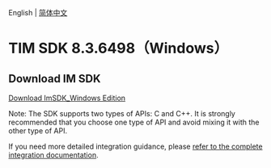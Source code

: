 English | [简体中文](./README_ZH.md)

# TIM SDK 8.3.6498（Windows）

## Download IM SDK

[Download ImSDK_Windows Edition](https://im.sdk.qcloud.com/download/plus/8.3.6498/cross_platform/ImSDK_Windows_8.3.6498.zip)

Note: The SDK supports two types of APIs: C and C++. It is strongly recommended that you choose one type of API and avoid mixing it with the other type of API.

If you need more detailed integration guidance, please [refer to the complete integration documentation](https://www.tencentcloud.com/document/product/1047/34310).

